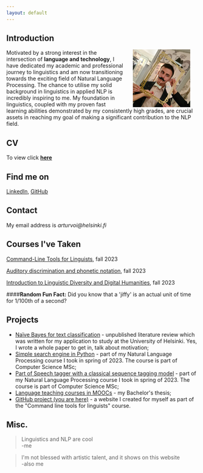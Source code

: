```yaml
---
layout: default
---
```


## Introduction

<img src="assets/images/me.jpg" alt="Photo" hspace="20" width="30%" align="right"/> Motivated by a strong interest in the intersection of **language and technology**, I have dedicated my academic and professional journey to linguistics and am now transitioning towards the exciting field of Natural Language Processing. The chance to utilise my solid background in linguistics in applied NLP is incredibly inspiring to me. My foundation in linguistics, coupled with my proven fast learning abilities demonstrated by my consistently high grades, are crucial assets in reaching my goal of making a significant contribution to the NLP field.  

## CV
To view click [**here**](https://drive.google.com/file/d/18mrBGRjgsrw2ZGcRII3zt8lApYruSASJ/view?usp=sharing)

## Find me on

[LinkedIn](https://www.linkedin.com/in/artur-voit-antal-862b5b247/), [GitHub](https://github.com/Arbruiser)  

## Contact

My email address is _arturvoi@helsinki.fi_  

## Courses I've Taken

[Command-Line Tools for Linguists](https://studies.helsinki.fi/courses/course-implementation/hy-opt-cur-2324-261401a1-c550-4436-91b9-7edf4a1a3b57/KIK-LG221), fall 2023

[Auditory discrimination and phonetic notation](https://studies.helsinki.fi/courses/course-implementation/hy-opt-cur-2324-2ca11ffd-699e-41d5-84cf-524439f86e5b/LDA-P303), fall 2023

[Introduction to Linguistic Diversity and Digital Humanities](https://studies.helsinki.fi/courses/course-implementation/hy-opt-cur-2324-9df97501-21e6-4b8d-9de4-e91303f2ff71/LDA-301), fall 2023
  
####**Random Fun Fact:** Did you know that a 'jiffy' is an actual unit of time for 1/100th of a second?
  
## Projects
* [Naïve Bayes for text classification](https://docs.google.com/document/d/1oO0tMGtc-Xdq4qrhnAJCAOtXx9vSO5S3d9PnYdaZDcU/edit?usp=sharing) - unpublished literature review which was written for my application to study at the University of Helsinki. Yes, I wrote a whole paper to get in, talk about motivation;  
* [Simple search engine in Python](https://colab.research.google.com/drive/1mT2zuut_F0_fQqGe4ViHAgXyJEeAa9-E?usp=sharing) - part of my Natural Language Processing course I took in spring of 2023. The course is part of Computer Science MSc;  
* [Part of Speech tagger with a classical sequence tagging model](https://colab.research.google.com/drive/1rgMKQAliFU5K2a61UENazN3sghFgR5rL?usp=sharing) - part of my Natural Language Processing course I took in spring of 2023. The course is part of Computer Science MSc;  
* [Language teaching courses in MOOCs](https://drive.google.com/file/d/1yEk2obJPFnKVZJSUTybXU1p9x6mZXzQ-/view?usp=sharing) - my Bachelor's thesis;  
* [GitHub project (you are here)](https://arbruiser.github.io/) - a website I created for myself as part of the "Command line tools for linguists" course.

## Misc. 
>Linguistics and NLP are cool  
-me
  
>I'm not blessed with artistic talent, and it shows on this website  
-also me 

